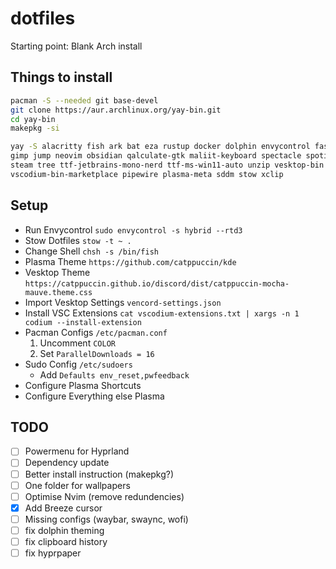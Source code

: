 # dotfiles
Starting point: Blank Arch install

## Things to install
```bash
pacman -S --needed git base-devel
git clone https://aur.archlinux.org/yay-bin.git
cd yay-bin
makepkg -si

yay -S alacritty fish ark bat eza rustup docker dolphin envycontrol fastfetch firefox fish fzf \
gimp jump neovim obsidian qalculate-gtk maliit-keyboard spectacle spotify-launcher starship \
steam tree ttf-jetbrains-mono-nerd ttf-ms-win11-auto unzip vesktop-bin vscodium-bin \
vscodium-bin-marketplace pipewire plasma-meta sddm stow xclip
```
## Setup
- Run Envycontrol `sudo envycontrol -s hybrid --rtd3`
- Stow Dotfiles `stow -t ~ .`
- Change Shell `chsh -s /bin/fish`
- Plasma Theme `https://github.com/catppuccin/kde`
- Vesktop Theme `https://catppuccin.github.io/discord/dist/catppuccin-mocha-mauve.theme.css`
- Import Vesktop Settings `vencord-settings.json`
- Install VSC Extensions `cat vscodium-extensions.txt | xargs -n 1 codium --install-extension`
- Pacman Configs `/etc/pacman.conf` 
  1. Uncomment `COLOR` 
  2. Set `ParallelDownloads = 16`
- Sudo Config `/etc/sudoers`
  - Add `Defaults env_reset,pwfeedback`
- Configure Plasma Shortcuts
- Configure Everything else Plasma

## TODO

- [ ] Powermenu for Hyprland
- [ ] Dependency update
- [ ] Better install instruction (makepkg?)
- [ ] One folder for wallpapers
- [ ] Optimise Nvim (remove redundencies)
- [X] Add Breeze cursor
- [ ] Missing configs (waybar, swaync, wofi)
- [ ] fix dolphin theming
- [ ] fix clipboard history
- [ ] fix hyprpaper
